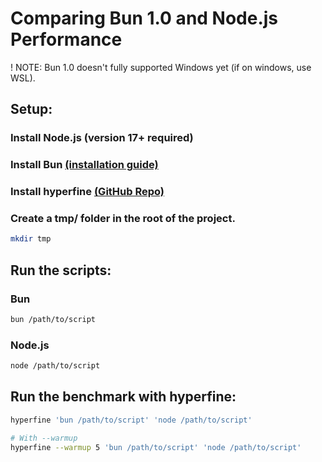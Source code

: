 # Comparing Bun 1.0 and Node.js Performance

! NOTE: Bun 1.0 doesn't fully supported Windows yet (if on windows, use WSL).

## Setup:

### Install Node.js (version 17+ required)

### Install Bun [(installation guide)](https://bun.sh/docs/installation)

### Install hyperfine [(GitHub Repo)](https://github.com/sharkdp/hyperfine)

### Create a tmp/ folder in the root of the project.
```sh
mkdir tmp
```

## Run the scripts:
### Bun
```sh
bun /path/to/script
```

### Node.js
```sh
node /path/to/script
```

## Run the benchmark with hyperfine:
```sh
hyperfine 'bun /path/to/script' 'node /path/to/script'
```

```sh
# With --warmup
hyperfine --warmup 5 'bun /path/to/script' 'node /path/to/script'
```



